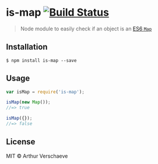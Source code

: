 # is-map [![Build Status](https://travis-ci.org/arthurvr/is-map.svg?branch=master)](https://travis-ci.org/arthurvr/is-map)

> Node module to easily check if an object is an [ES6 `Map`](https://developer.mozilla.org/en-US/docs/Web/JavaScript/Reference/Global_Objects/Map)

## Installation

```
$ npm install is-map --save
```

## Usage

```javascript
var isMap = require('is-map');

isMap(new Map());
//=> true

isMap({});
//=> false
```

## License

MIT © Arthur Verschaeve

